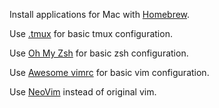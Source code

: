 Install applications for Mac with [Homebrew](https://brew.sh/).

Use [.tmux](https://github.com/gpakosz/.tmux) for basic tmux configuration.

Use [Oh My Zsh](https://github.com/ohmyzsh/ohmyzsh) for basic zsh configuration.

Use [Awesome vimrc](https://github.com/amix/vimrc) for basic vim configuration.

Use [NeoVim](https://neovim.io/) instead of original vim.
